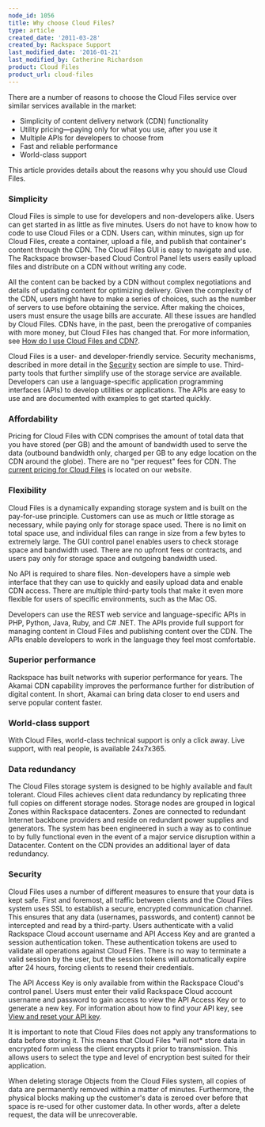 ```yaml
---
node_id: 1056
title: Why choose Cloud Files?
type: article
created_date: '2011-03-28'
created_by: Rackspace Support
last_modified_date: '2016-01-21'
last_modified_by: Catherine Richardson
product: Cloud Files
product_url: cloud-files
---
```


There are a number of reasons to choose the Cloud Files service over similar services available in the market:

- Simplicity of content delivery network (CDN) functionality
- Utility pricing&mdash;paying only for what you use, after you use it
- Multiple APIs for developers to choose from
- Fast and reliable performance
- World-class support

This article provides details about the reasons why you should use Cloud Files.


### Simplicity

Cloud Files is simple to use for developers and non-developers alike. Users can get started in as little as five minutes. Users do not have to know how to code to use Cloud Files or a CDN. Users can, within minutes, sign up for Cloud Files, create a container, upload a file, and publish that container's content through the CDN. The Cloud Files GUI is easy to navigate and use. The Rackspace browser-based Cloud Control Panel lets users easily upload files and distribute on a CDN without writing any code.

All the content can be backed by a CDN without complex negotiations and details of updating content for optimizing delivery. Given the complexity of the CDN, users might have to make a series of choices, such as the number of servers to use before obtaining the service. After making the choices, users must ensure the usage bills are accurate. All these issues are handled by Cloud Files. CDNs have, in the past, been the prerogative of companies with more money, but Cloud Files has changed that. For more information, see [How do I use Cloud Files and CDN?](/how-to/getting-started-with-cloud-files-and-cdn-0).

Cloud Files is a user- and developer-friendly service. Security mechanisms, described in more detail in the [Security](/how-to/why-choose-cloud-files) section are simple to use. Third-party tools that further simplify use of the storage service are available. Developers can use a language-specific application programming interfaces (APIs) to develop utilities or applications. The APIs are easy to use and are documented with examples to get started quickly.

### Affordability

Pricing for Cloud Files with CDN comprises the amount of total data that you have stored (per GB) and the amount of bandwidth used to serve the data (outbound bandwidth only, charged per GB to any edge location on the CDN around the globe). There are no "per request" fees for CDN. The [current pricing for Cloud Files](http://www.rackspace.com/cloud/cloud_hosting_products/files/pricing/) is located on our website.

### Flexibility

Cloud Files is a dynamically expanding storage system and is built on the pay-for-use principle. Customers can use as much or little storage as necessary, while paying only for storage space used. There is no limit on total space use, and individual files can range in size from a few bytes to extremely large. The GUI control panel enables users to check storage space and bandwidth used. There are no upfront fees or contracts, and users pay only for storage space and outgoing bandwidth used.

No API is required to share files. Non-developers have a simple web interface that they can use to quickly and easily upload data and enable CDN access. There are multiple third-party tools that make it even more flexible for users of specific environments, such as the Mac OS.

Developers can use the REST web service and language-specific APIs in PHP, Python, Java, Ruby, and C# .NET. The APIs provide full support for managing content in Cloud Files and publishing content over the CDN. The APIs enable developers to work in the language they feel most comfortable.

### Superior performance

Rackspace has built networks with superior performance for years. The Akamai CDN capability improves the performance further for distribution of digital content. In short, Akamai can bring data closer to end users and serve popular content faster.

### World-class support

With Cloud Files, world-class technical support is only a click away. Live support, with real people, is available 24x7x365.

### Data redundancy

The Cloud Files storage system is designed to be highly available and fault tolerant. Cloud Files achieves client data redundancy by replicating three full copies on different storage nodes. Storage nodes are grouped in logical Zones within Rackspace datacenters. Zones are connected to redundant Internet backbone providers and reside on redundant power supplies and generators. The system has been engineered in such a way as to continue to by fully functional even in the event of a major service disruption within a Datacenter. Content on the CDN provides an additional layer of data redundancy.

### Security

Cloud Files uses a number of different measures to ensure that your data is kept safe. First and foremost, all traffic between clients and the Cloud Files system uses SSL to establish a secure, encrypted communication channel. This ensures that any data (usernames, passwords, and content) cannot be intercepted and read by a third-party. Users authenticate with a valid Rackspace Cloud account username and API Access Key and are granted a session authentication token. These authentication tokens are used to validate all operations against Cloud Files. There is no way to terminate a valid session by the user, but the session tokens will automatically expire after 24 hours, forcing clients to resend their credentials.

The API Access Key is only available from within the Rackspace Cloud's control panel. Users must enter their valid Rackspace Cloud account username and password to gain access to view the API Access Key or to generate a new key. For information about how to find your API key, see [View and reset your API key](https://admin.rackspace.com/knowledge_center/view-and-reset-your-api-key%29).

It is important to note that Cloud Files does not apply any transformations to data before storing it. This means that Cloud Files \*will not\* store data in encrypted form unless the client encrypts it prior to transmission. This allows users to select the type and level of encryption best suited for their application.

When deleting storage Objects from the Cloud Files system, all copies of data are permanently removed within a matter of minutes. Furthermore, the physical blocks making up the customer's data is zeroed over before that space is re-used for other customer data. In other words, after a delete request, the data will be unrecoverable.

